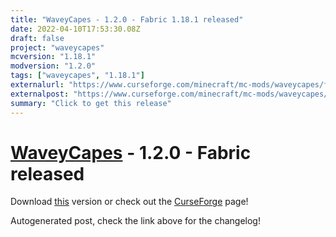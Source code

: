 ```yaml
---
title: "WaveyCapes - 1.2.0 - Fabric 1.18.1 released"
date: 2022-04-10T17:53:30.08Z
draft: false
project: "waveycapes"
mcversion: "1.18.1"
modversion: "1.2.0"
tags: ["waveycapes", "1.18.1"]
externalurl: "https://www.curseforge.com/minecraft/mc-mods/waveycapes/files/3743876"
externalpost: "https://www.curseforge.com/minecraft/mc-mods/waveycapes/files/3743876"
summary: "Click to get this release"
---
```

# [WaveyCapes](/project/waveycapes) - 1.2.0 - Fabric released
Download [this](https://www.curseforge.com/minecraft/mc-mods/waveycapes/files/3743876) version or check out the [CurseForge](https://www.curseforge.com/minecraft/mc-mods/waveycapes) page!

Autogenerated post, check the link above for the changelog!
